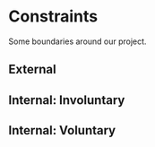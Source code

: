 # Constraints

Some boundaries around our project.

## External

<!--
  constraints coming from the outside that your team has no control over. these may include:
  - project deadlines
  - UI design or color schemes
  - technologies (sometimes a client will tell you what to use)
-->

## Internal: Involuntary

<!--
  constraints that come from within your team, and you have no control over. they may include:
  - each of your individual skill levels
  - amount of time available to work on the project
-->

## Internal: Voluntary

<!--
  constraints that your team decided on to help scope the project. they may include:
  - coding style & conventions
  - agree on a code review checklist for the project repository
  - the number of hours you want to spend working
  - only using the colors black and white
-->

